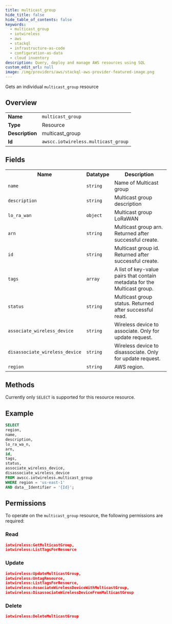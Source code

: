 ```yaml
---
title: multicast_group
hide_title: false
hide_table_of_contents: false
keywords:
  - multicast_group
  - iotwireless
  - aws
  - stackql
  - infrastructure-as-code
  - configuration-as-data
  - cloud inventory
description: Query, deploy and manage AWS resources using SQL
custom_edit_url: null
image: /img/providers/aws/stackql-aws-provider-featured-image.png
---
```

Gets an individual <code>multicast_group</code> resource

## Overview
<table><tbody>
<tr><td><b>Name</b></td><td><code>multicast_group</code></td></tr>
<tr><td><b>Type</b></td><td>Resource</td></tr>
<tr><td><b>Description</b></td><td>multicast_group</td></tr>
<tr><td><b>Id</b></td><td><code>awscc.iotwireless.multicast_group</code></td></tr>
</tbody></table>

## Fields
<table><tbody>
<tr><th>Name</th><th>Datatype</th><th>Description</th></tr>
<tr><td><code>name</code></td><td><code>string</code></td><td>Name of Multicast group</td></tr>
<tr><td><code>description</code></td><td><code>string</code></td><td>Multicast group description</td></tr>
<tr><td><code>lo_ra_wan</code></td><td><code>object</code></td><td>Multicast group LoRaWAN</td></tr>
<tr><td><code>arn</code></td><td><code>string</code></td><td>Multicast group arn. Returned after successful create.</td></tr>
<tr><td><code>id</code></td><td><code>string</code></td><td>Multicast group id. Returned after successful create.</td></tr>
<tr><td><code>tags</code></td><td><code>array</code></td><td>A list of key-value pairs that contain metadata for the Multicast group.</td></tr>
<tr><td><code>status</code></td><td><code>string</code></td><td>Multicast group status. Returned after successful read.</td></tr>
<tr><td><code>associate_wireless_device</code></td><td><code>string</code></td><td>Wireless device to associate. Only for update request.</td></tr>
<tr><td><code>disassociate_wireless_device</code></td><td><code>string</code></td><td>Wireless device to disassociate. Only for update request.</td></tr>
<tr><td><code>region</code></td><td><code>string</code></td><td>AWS region.</td></tr>

</tbody></table>

## Methods
Currently only <code>SELECT</code> is supported for this resource resource.

## Example
```sql
SELECT
region,
name,
description,
lo_ra_wa_n,
arn,
id,
tags,
status,
associate_wireless_device,
disassociate_wireless_device
FROM awscc.iotwireless.multicast_group
WHERE region = 'us-east-1'
AND data__Identifier = '{Id}';
```

## Permissions

To operate on the <code>multicast_group</code> resource, the following permissions are required:

### Read
```json
iotwireless:GetMulticastGroup,
iotwireless:ListTagsForResource
```

### Update
```json
iotwireless:UpdateMulticastGroup,
iotwireless:UntagResource,
iotwireless:ListTagsForResource,
iotwireless:AssociateWirelessDeviceWithMulticastGroup,
iotwireless:DisassociateWirelessDeviceFromMulticastGroup
```

### Delete
```json
iotwireless:DeleteMulticastGroup
```


